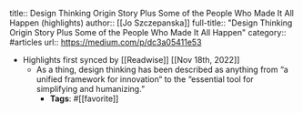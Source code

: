 title:: Design Thinking Origin Story Plus Some of the People Who Made It All Happen (highlights)
author:: [[Jo Szczepanska]]
full-title:: "Design Thinking Origin Story Plus Some of the People Who Made It All Happen"
category:: #articles
url:: https://medium.com/p/dc3a05411e53

- Highlights first synced by [[Readwise]] [[Nov 18th, 2022]]
	- As a thing, design thinking has been described as anything from “a unified framework for innovation“ to the “essential tool for simplifying and humanizing.”
		- **Tags**: #[[favorite]]